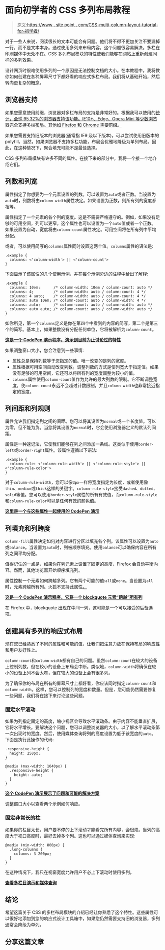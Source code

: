 # 面向初学者的 CSS 多列布局教程

> 原文:[https://www . site point . com/CSS-multi-column-layout-tutorial-for-初学者/](https://www.sitepoint.com/css-multi-column-layout-tutorial-for-beginners/)

对于一些人来说，阅读很长的文本可能会有问题。他们将不得不更加关注不要漏掉一行，而不是文本本身。通过使用多列来布局内容，这个问题很容易解决。多栏在印刷媒体中无处不在。CSS 多列布局模块的特性使我们能够在网站上重新创建同样的多列效果。

设计网页时很难使用多列的一个原因是无法控制文档的大小。在本教程中，我将教你如何创建在各种屏幕尺寸下都好看的响应式多栏布局。我们将从基础开始，然后转向更复杂的概念。

## 浏览器支持

如果您愿意使用前缀，浏览器对多栏布局的支持是非常好的。根据我可以使用的[统计，全球 95.32%的浏览器支持该功能。IE10+、Edge、Opera Mini 等少数浏览器完全支持多栏布局。其他如 Firefox 和 Chrome 需要前缀。](http://caniuse.com/#feat=multicolumn)

如果您需要支持旧版本的浏览器(通常指 IE9 及以下版本)，可以尝试使用旧版本的 polyfill。当然，如果浏览器不支持多栏功能，布局会优雅地降级为单列布局。因此，在这种情况下，聚合填充可能不是最佳选择。

CSS 多列布局模块有许多不同的属性。在接下来的部分中，我将一个接一个地介绍它们。

## 列数和列宽

属性指定了你想要为一个元素设置的列数。可以设置为`auto`或者正数。当设置为`auto`时，列数将由`column-width`属性决定。如果设置为正数，则所有列的宽度都相等。

属性指定了一个元素的各个列的宽度。这是不需要严格遵守的。例如，如果没有足够的可用空间，列可以更窄。这个属性也可以设置为一个`auto`值或者一个正数。如果设置为自动，宽度将由`column-count`属性决定。可用空间将在所有列中平均分配。

或者，可以使用简写的`columns`属性同时设置这两个值。`columns`属性的语法是:

```
.example {
  columns: <'column-width'> || <'column-count'>
}
```

下面显示了该属性的几个使用示例，并在每个示例旁边的注释中给出了解释:

```
.example {
  columns: 10em;      /* column-width: 10em / column-count: auto */
  columns: 4;         /* column-width: auto / column-count: 4 */
  columns: 4 auto;    /* column-width: auto / column-count: 4 */
  columns: auto 10em; /* column-count: auto / column-width: 4 */
  columns: auto;      /* column-count: auto / column-width: auto */
  columns: auto auto; /* column-count: auto / column-width: auto */
}
```

如你所见，第一个`columns`定义是你在第四个中看到的内容的简写，第二个是第三个的简写。基本上，如果整数没有分配任何单位，它将被解析为`column-count`。

[**这是一个 CodePen 演示程序，演示到目前为止讨论过的特性**](http://codepen.io/SitePoint/pen/WwvMQK)

如果调整窗口大小，您会注意到一些事情:

*   属性总是保持列数等于您指定的值。唯一改变的是列的宽度。
*   属性根据可用空间自动改变列数。调整列数的方式是使列宽大于指定值。如果没有足够的可用空间，它还可以将所有列的宽度调整为较小的值。
*   `columns`属性使用`column-count`值作为允许的最大列数的限制。它不断调整宽度，使`column-count`永远不会超过计数限制，并且`column-width`也非常接近指定的宽度。

## 列间距和列规则

属性允许我们指定列之间的间距。您可以将其设置为`normal`或一个长度值。可以为零，但不能为负。当您将其设置为`normal`时，它会使用浏览器定义的默认列间距。

属性是一种速记法，它使我们能够在列之间添加一条线。这类似于使用`border-left`或`border-right`属性。该属性遵循以下语法:

```
.example {
  column-rule: <'column-rule-width'> || <'column-rule-style'> || <'column-rule-color'>
}
```

对于`column-rule-width`，您可以像`3px`一样将宽度指定为长度，或者使用像`thin`、`medium`或`thick`这样的关键字。`column-rule-style`接受`dashed`、`dotted`、`solid`等值。您可以使用`border-style`属性的所有有效值，而`column-rule-style`和`column-rule-color`可以是任何有效的颜色值。

[**这里是一个与这些属性一起使用的 CodePen 演示**](http://codepen.io/SitePoint/pen/PNqQxd)

## 列填充和列跨度

`column-fill`属性决定如何对内容进行分区以填充各个列。该属性可以设置为`auto`或`balance`。当设置为`auto`时，列被顺序填充。使用`balance`可以确保内容在所有列之间平均分配。

值得记住的一点是，如果你在列元素上设置了固定的高度，Firefox 会自动平衡内容。然而，其他浏览器开始顺序填充列。

属性控制一个元素如何跨越多列。它有两个可能的值:`all`或`none`。当设置为`all`时，元素跨越所有列。火狐不支持此属性[。](https://bugzilla.mozilla.org/show_bug.cgi?id=616436)

[**这是一个 CodePen 演示程序，它将一个 blockquote 元素“跨越”所有列**](http://codepen.io/SitePoint/pen/yONvry)

在 Firefox 中，blockquote 出现在中间一列，这可能是一个可以接受的后备选项。

## 创建具有多列的响应式布局

现在您已经熟悉了不同的属性和可能的值，让我们把注意力放在保持布局的响应性和用户友好性上。

`column-count`和`column-width`都有自己的问题。虽然`column-count`在较大的设备上控制列数，但在较小的设备上布局会中断。类似地，`column-width`将确保在较小的设备上列不会太窄，但在较大的设备上会有很多列。

为了确保你的布局在所有的屏幕尺寸上都好看，你应该同时指定`column-count`和`column-width`。这样，您可以控制列的宽度和数量。但是，您可能仍然需要修复一些问题，我们将在接下来讨论这些问题。

### 固定水平滚动

如果为列指定固定的高度，缩小视区会导致水平滚动条。由于内容不能垂直扩展，它将水平增长。要解决这个问题，您可以调整浏览器的大小，以了解水平滚动条第一次出现时的宽度。然后，使用媒体查询将列的高度设置为低于该宽度的`auto`。下面是执行此操作的代码:

```
.responsive-height {
  height: 250px;
}

@media (max-width: 1040px) {
  .responsive-height {
    height: auto;
  }
}
```

[**这个 CodePen 演示展示了问题和可能的解决方案**](http://codepen.io/SitePoint/pen/vGOdwj)

调整窗口大小以查看两个示例如何响应。

### 固定非常长的柱

如果你的栏目太长，用户要不停的上下滚动才能看完所有内容，会很烦。当列的高度大于视口高度时，最好去掉多个列。这也可以通过媒体查询来实现:

```
@media (min-width: 800px) {
  .long-columns {
    columns: 3 200px;
  }
}
```

在这种情况下，我只在视窗宽度允许用户不必上下滚动时使用多列。

[**查看多栏目演示和媒体查询**](http://codepen.io/SitePoint/pen/reVJEL)

## 结论

希望这篇关于 CSS 的多栏布局模块的介绍已经让你熟悉了这个特性。这些属性可以很好地添加到您的响应式设计工具箱中，如果您仍然需要支持旧的浏览器，多列通常会降级为单列。

## 分享这篇文章